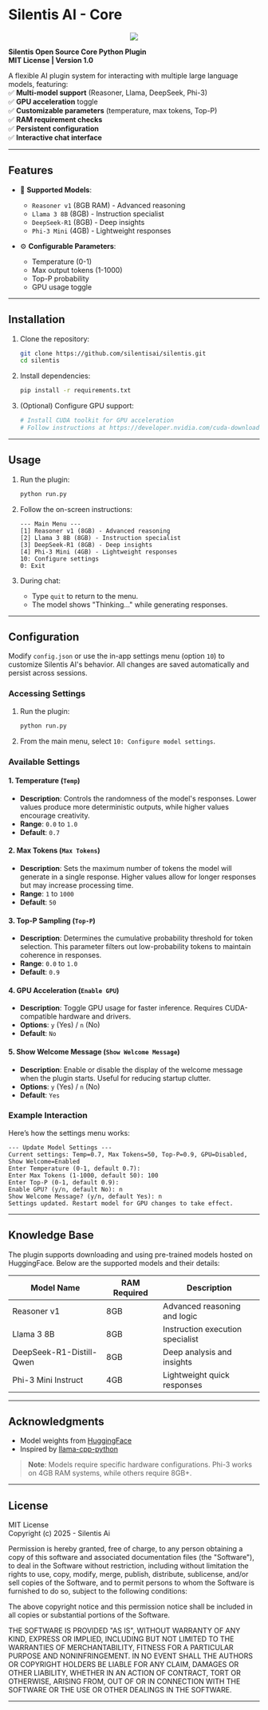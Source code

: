 # Silentis AI - Core

<p align="center">
  <img src="https://silentis.ai/SilentisAiGit.png?raw=true">
</p>

**Silentis Open Source Core Python Plugin**  
**MIT License | Version 1.0**  

A flexible AI plugin system for interacting with multiple large language models, featuring:  
✅ **Multi-model support** (Reasoner, Llama, DeepSeek, Phi-3)  
✅ **GPU acceleration** toggle  
✅ **Customizable parameters** (temperature, max tokens, Top-P)  
✅ **RAM requirement checks**  
✅ **Persistent configuration**  
✅ **Interactive chat interface**  

---

## Features

- 🤖 **Supported Models**:  
  - `Reasoner v1` (8GB RAM) - Advanced reasoning  
  - `Llama 3 8B` (8GB) - Instruction specialist  
  - `DeepSeek-R1` (8GB) - Deep insights  
  - `Phi-3 Mini` (4GB) - Lightweight responses  

- ⚙️ **Configurable Parameters**:  
  - Temperature (0-1)  
  - Max output tokens (1-1000)  
  - Top-P probability  
  - GPU usage toggle  

---

## Installation

1. Clone the repository:  
   ```bash
   git clone https://github.com/silentisai/silentis.git
   cd silentis
   ```

2. Install dependencies:  
   ```bash
   pip install -r requirements.txt
   ```

3. (Optional) Configure GPU support:  
   ```bash
   # Install CUDA toolkit for GPU acceleration
   # Follow instructions at https://developer.nvidia.com/cuda-downloads
   ```

---

## Usage

1. Run the plugin:  
   ```bash
   python run.py
   ```

2. Follow the on-screen instructions:  
   ```text
   --- Main Menu ---
   [1] Reasoner v1 (8GB) - Advanced reasoning
   [2] Llama 3 8B (8GB) - Instruction specialist
   [3] DeepSeek-R1 (8GB) - Deep insights
   [4] Phi-3 Mini (4GB) - Lightweight responses
   10: Configure settings
   0: Exit
   ```

3. During chat:  
   - Type `quit` to return to the menu.  
   - The model shows "Thinking..." while generating responses.

---

## Configuration

Modify `config.json` or use the in-app settings menu (option `10`) to customize Silentis AI's behavior. All changes are saved automatically and persist across sessions.

### Accessing Settings
1. Run the plugin:
   ```bash
   python run.py
   ```
2. From the main menu, select `10: Configure model settings`.

### Available Settings

#### 1. **Temperature (`Temp`)**
   - **Description**: Controls the randomness of the model's responses. Lower values produce more deterministic outputs, while higher values encourage creativity.
   - **Range**: `0.0` to `1.0`
   - **Default**: `0.7`

#### 2. **Max Tokens (`Max Tokens`)**
   - **Description**: Sets the maximum number of tokens the model will generate in a single response. Higher values allow for longer responses but may increase processing time.
   - **Range**: `1` to `1000`
   - **Default**: `50`

#### 3. **Top-P Sampling (`Top-P`)**
   - **Description**: Determines the cumulative probability threshold for token selection. This parameter filters out low-probability tokens to maintain coherence in responses.
   - **Range**: `0.0` to `1.0`
   - **Default**: `0.9`

#### 4. **GPU Acceleration (`Enable GPU`)**
   - **Description**: Toggle GPU usage for faster inference. Requires CUDA-compatible hardware and drivers.
   - **Options**: `y` (Yes) / `n` (No)
   - **Default**: `No`

#### 5. **Show Welcome Message (`Show Welcome Message`)**
   - **Description**: Enable or disable the display of the welcome message when the plugin starts. Useful for reducing startup clutter.
   - **Options**: `y` (Yes) / `n` (No)
   - **Default**: `Yes`

### Example Interaction

Here’s how the settings menu works:

```text
--- Update Model Settings ---
Current settings: Temp=0.7, Max Tokens=50, Top-P=0.9, GPU=Disabled, Show Welcome=Enabled
Enter Temperature (0-1, default 0.7): 
Enter Max Tokens (1-1000, default 50): 100
Enter Top-P (0-1, default 0.9): 
Enable GPU? (y/n, default No): n
Show Welcome Message? (y/n, default Yes): n
Settings updated. Restart model for GPU changes to take effect.
```

---

## Knowledge Base

The plugin supports downloading and using pre-trained models hosted on HuggingFace. Below are the supported models and their details:

| Model Name               | RAM Required | Description                          |
|--------------------------|--------------|--------------------------------------|
| Reasoner v1              | 8GB          | Advanced reasoning and logic         |
| Llama 3 8B               | 8GB          | Instruction execution specialist     |
| DeepSeek-R1-Distill-Qwen | 8GB          | Deep analysis and insights           |
| Phi-3 Mini Instruct      | 4GB          | Lightweight quick responses          |

---

## Acknowledgments

- Model weights from [HuggingFace](https://huggingface.co)  
- Inspired by [llama-cpp-python](https://github.com/abetlen/llama-cpp-python)  

> **Note**: Models require specific hardware configurations. Phi-3 works on 4GB RAM systems, while others require 8GB+.

---

## License

MIT License  
Copyright (c) 2025 - Silentis Ai

Permission is hereby granted, free of charge, to any person obtaining a copy of this software and associated documentation files (the "Software"), to deal in the Software without restriction, including without limitation the rights to use, copy, modify, merge, publish, distribute, sublicense, and/or sell copies of the Software, and to permit persons to whom the Software is furnished to do so, subject to the following conditions:

The above copyright notice and this permission notice shall be included in all copies or substantial portions of the Software.

THE SOFTWARE IS PROVIDED "AS IS", WITHOUT WARRANTY OF ANY KIND, EXPRESS OR IMPLIED, INCLUDING BUT NOT LIMITED TO THE WARRANTIES OF MERCHANTABILITY, FITNESS FOR A PARTICULAR PURPOSE AND NONINFRINGEMENT. IN NO EVENT SHALL THE AUTHORS OR COPYRIGHT HOLDERS BE LIABLE FOR ANY CLAIM, DAMAGES OR OTHER LIABILITY, WHETHER IN AN ACTION OF CONTRACT, TORT OR OTHERWISE, ARISING FROM, OUT OF OR IN CONNECTION WITH THE SOFTWARE OR THE USE OR OTHER DEALINGS IN THE SOFTWARE.

---
